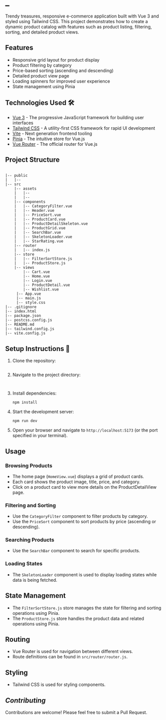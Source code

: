 # **_**

Trendy treasures, responsive e-commerce application built with Vue 3 and styled using Tailwind CSS. This project demonstrates how to create a dynamic product catalog with features such as product listing, filtering, sorting, and detailed product views.



## Features

- Responsive grid layout for product display
- Product filtering by category
- Price-based sorting (ascending and descending)
- Detailed product view page
- Loading spinners for improved user experience
- State management using Pinia

## Technologies Used 🛠️

- [Vue 3](https://v3.vuejs.org/) - The progressive JavaScript framework for building user interfaces
- [Tailwind CSS](https://tailwindcss.com/) - A utility-first CSS framework for rapid UI development
- [Vite](https://vitejs.dev/) - Next generation frontend tooling
- [Pinia](https://pinia.vuejs.org/) - The intuitive store for Vue.js
- [Vue Router](https://router.vuejs.org/) - The official router for Vue.js

## Project Structure

```

|-- public
|   |-- 
|-- src
    |-- assets
    |   |-- 
    |   |-- 
    |-- components
    |   |-- CategoryFilter.vue
    |   |-- Header.vue
    |   |-- PriceSort.vue
    |   |-- ProductCard.vue
    |   |-- ProductDetailSkeleton.vue
    |   |-- ProductGrid.vue
    |   |-- SearchBar.vue
    |   |-- SkeletonLoader.vue
    |   |-- StarRating.vue
    |-- router
    |   |-- index.js
    |-- store
    |   |-- FilterSortStore.js
    |   |-- ProductStore.js
    |-- views
        |-- Cart.vue
        |-- Home.vue
        |-- Login.vue
        |-- ProductDetail.vue
        |-- Wishlist.vue
     |-- App.vue
     |-- main.js
     |-- style.css
|-- .gitignore
|-- index.html
|-- package.json
|-- postcss.config.js
|-- README.md
|-- tailwind.config.js
|-- vite.config.js
```

## Setup Instructions 📃

1. Clone the repository:


   ```

2. Navigate to the project directory:

   ```
  
   ```

3. Install dependencies:

   ```
   npm install
   ```

4. Start the development server:

   ```
   npm run dev
   ```

5. Open your browser and navigate to `http://localhost:5173` (or the port specified in your terminal).

## Usage

### Browsing Products

- The home page (`HomeView.vue`) displays a grid of product cards.
- Each card shows the product image, title, price, and category.
- Click on a product card to view more details on the ProductDetailView page.

### Filtering and Sorting

- Use the `CategoryFilter` component to filter products by category.
- Use the `PriceSort` component to sort products by price (ascending or descending).

### Searching Products

- Use the `SearchBar` component to search for specific products.

### Loading States

- The `SkeletonLoader` component is used to display loading states while data is being fetched.

## State Management

- The `FilterSortStore.js` store manages the state for filtering and sorting operations using Pinia.
- The `ProductStore.js` store handles the product data and related operations using Pinia.

## Routing

- Vue Router is used for navigation between different views.
- Route definitions can be found in `src/router/router.js`.

## Styling

- Tailwind CSS is used for styling components.

## _Contributing_

Contributions are welcome! Please feel free to submit a Pull Request.
